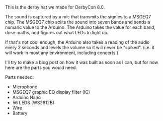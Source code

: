 This is the derby hat we made for DerbyCon 8.0.

The sound is captured by a mic that transmits the signles to a MSGEQ7 chip. The MSGEQ7 chip splits the sound into seven bands and sends a numaric value to the Arduino. The Arduino takes the value for each band, dose maths, and figures out what LEDs to light up. 

If that's not cool enough, the Arduino also takes a reading of the audio every 2 seconds and levels the volume so it will never be "spiked". (i.e. it will work in most any environment, including concerts.)

I'll try to make a blog post on how it was built as soon as I can, but for now here are the parts you would need.

Parts needed:
- Microphone
- MSGEQ7 graphic EQ display filter (IC)
- Arduino Nano
- 56 LEDS (WS2812B)
- Wire
- Battery

